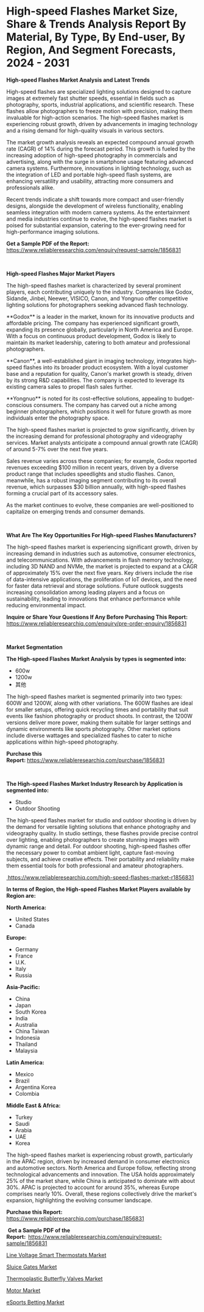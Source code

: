 <p><h1>High-speed Flashes Market Size, Share & Trends Analysis Report By Material, By Type, By End-user, By Region, And Segment Forecasts, 2024 - 2031</h1></p><p><strong>High-speed Flashes Market Analysis and Latest Trends</strong></p>
<p><p>High-speed flashes are specialized lighting solutions designed to capture images at extremely fast shutter speeds, essential in fields such as photography, sports, industrial applications, and scientific research. These flashes allow photographers to freeze motion with precision, making them invaluable for high-action scenarios. The high-speed flashes market is experiencing robust growth, driven by advancements in imaging technology and a rising demand for high-quality visuals in various sectors.</p><p>The market growth analysis reveals an expected compound annual growth rate (CAGR) of 14% during the forecast period. This growth is fueled by the increasing adoption of high-speed photography in commercials and advertising, along with the surge in smartphone usage featuring advanced camera systems. Furthermore, innovations in lighting technology, such as the integration of LED and portable high-speed flash systems, are enhancing versatility and usability, attracting more consumers and professionals alike.</p><p>Recent trends indicate a shift towards more compact and user-friendly designs, alongside the development of wireless functionality, enabling seamless integration with modern camera systems. As the entertainment and media industries continue to evolve, the high-speed flashes market is poised for substantial expansion, catering to the ever-growing need for high-performance imaging solutions.</p></p>
<p><strong>Get a Sample PDF of the Report:&nbsp;</strong> <a href="https://www.reliableresearchiq.com/enquiry/request-sample/1856831?utm_campaign=1594&utm_medium=2&utm_source=Github&utm_content=ia&utm_term=20102024&utm_id=high-speed-flashes">https://www.reliableresearchiq.com/enquiry/request-sample/1856831</a></p>
<p>&nbsp;</p>
<p><strong>High-speed Flashes Major Market Players</strong></p>
<p><p>The high-speed flashes market is characterized by several prominent players, each contributing uniquely to the industry. Companies like Godox, Sidande, Jinbei, Neewer, VISICO, Canon, and Yongnuo offer competitive lighting solutions for photographers seeking advanced flash technology.</p><p>**Godox** is a leader in the market, known for its innovative products and affordable pricing. The company has experienced significant growth, expanding its presence globally, particularly in North America and Europe. With a focus on continuous product development, Godox is likely to maintain its market leadership, catering to both amateur and professional photographers.</p><p>**Canon**, a well-established giant in imaging technology, integrates high-speed flashes into its broader product ecosystem. With a loyal customer base and a reputation for quality, Canon's market growth is steady, driven by its strong R&D capabilities. The company is expected to leverage its existing camera sales to propel flash sales further.</p><p>**Yongnuo** is noted for its cost-effective solutions, appealing to budget-conscious consumers. The company has carved out a niche among beginner photographers, which positions it well for future growth as more individuals enter the photography space.</p><p>The high-speed flashes market is projected to grow significantly, driven by the increasing demand for professional photography and videography services. Market analysts anticipate a compound annual growth rate (CAGR) of around 5-7% over the next five years.</p><p>Sales revenue varies across these companies; for example, Godox reported revenues exceeding $100 million in recent years, driven by a diverse product range that includes speedlights and studio flashes. Canon, meanwhile, has a robust imaging segment contributing to its overall revenue, which surpasses $30 billion annually, with high-speed flashes forming a crucial part of its accessory sales. </p><p>As the market continues to evolve, these companies are well-positioned to capitalize on emerging trends and consumer demands.</p></p>
<p>&nbsp;</p>
<p><strong>What Are The Key Opportunities For High-speed Flashes Manufacturers?</strong></p>
<p><p>The high-speed flashes market is experiencing significant growth, driven by increasing demand in industries such as automotive, consumer electronics, and telecommunications. With advancements in flash memory technology, including 3D NAND and NVMe, the market is projected to expand at a CAGR of approximately 15% over the next five years. Key drivers include the rise of data-intensive applications, the proliferation of IoT devices, and the need for faster data retrieval and storage solutions. Future outlook suggests increasing consolidation among leading players and a focus on sustainability, leading to innovations that enhance performance while reducing environmental impact.</p></p>
<p><strong>Inquire or Share Your Questions If Any Before Purchasing This Report:</strong> <a href="https://www.reliableresearchiq.com/enquiry/pre-order-enquiry/1856831?utm_campaign=1594&utm_medium=2&utm_source=Github&utm_content=ia&utm_term=20102024&utm_id=high-speed-flashes">https://www.reliableresearchiq.com/enquiry/pre-order-enquiry/1856831</a></p>
<p>&nbsp;</p>
<p><strong>Market Segmentation</strong></p>
<p><strong>The High-speed Flashes Market Analysis by types is segmented into:</strong></p>
<p><ul><li>600w</li><li>1200w</li><li>其他</li></ul></p>
<p><p>The high-speed flashes market is segmented primarily into two types: 600W and 1200W, along with other variations. The 600W flashes are ideal for smaller setups, offering quick recycling times and portability that suit events like fashion photography or product shoots. In contrast, the 1200W versions deliver more power, making them suitable for larger settings and dynamic environments like sports photography. Other market options include diverse wattages and specialized flashes to cater to niche applications within high-speed photography.</p></p>
<p><strong>Purchase this Report:&nbsp;</strong><a href="https://www.reliableresearchiq.com/purchase/1856831?utm_campaign=1594&utm_medium=2&utm_source=Github&utm_content=ia&utm_term=20102024&utm_id=high-speed-flashes">https://www.reliableresearchiq.com/purchase/1856831</a></p>
<p>&nbsp;</p>
<p><strong>The High-speed Flashes Market Industry Research by Application is segmented into:</strong></p>
<p><ul><li>Studio</li><li>Outdoor Shooting</li></ul></p>
<p><p>The high-speed flashes market for studio and outdoor shooting is driven by the demand for versatile lighting solutions that enhance photography and videography quality. In studio settings, these flashes provide precise control over lighting, enabling photographers to create stunning images with dynamic range and detail. For outdoor shooting, high-speed flashes offer the necessary power to combat ambient light, capture fast-moving subjects, and achieve creative effects. Their portability and reliability make them essential tools for both professional and amateur photographers.</p></p>
<p><a href="https://www.reliableresearchiq.com/high-speed-flashes-market-r1856831?utm_campaign=1594&utm_medium=2&utm_source=Github&utm_content=ia&utm_term=20102024&utm_id=high-speed-flashes">&nbsp;https://www.reliableresearchiq.com/high-speed-flashes-market-r1856831</a></p>
<p><strong>In terms of Region, the High-speed Flashes Market Players available by Region are:</strong></p>
<p>
    <p> <strong> North America: </strong>
        <ul>
            <li>United States</li>
            <li>Canada</li>
        </ul>
        </p> 
    <p> <strong> Europe: </strong>
        <ul>
            <li>Germany</li>
            <li>France</li>
            <li>U.K.</li>
            <li>Italy</li>
            <li>Russia</li>
        </ul>
        </p> 
    <p> <strong> Asia-Pacific: </strong>
        <ul>
            <li>China</li>
            <li>Japan</li>
            <li>South Korea</li>
            <li>India</li>
            <li>Australia</li>
            <li>China Taiwan</li>
            <li>Indonesia</li>
            <li>Thailand</li>
            <li>Malaysia</li>
        </ul>
        </p> 
    <p> <strong> Latin America: </strong>
        <ul>
            <li>Mexico</li>
            <li>Brazil</li>
            <li>Argentina Korea</li>
            <li>Colombia</li>
        </ul>
        </p> 
    <p> <strong> Middle East & Africa: </strong>
        <ul>
            <li>Turkey</li>
            <li>Saudi</li>
            <li>Arabia</li>
            <li>UAE</li>
            <li>Korea</li>
        </ul>
    </p>
    </p>
<p><p>The high-speed flashes market is experiencing robust growth, particularly in the APAC region, driven by increased demand in consumer electronics and automotive sectors. North America and Europe follow, reflecting strong technological advancements and innovation. The USA holds approximately 25% of the market share, while China is anticipated to dominate with about 30%. APAC is projected to account for around 35%, whereas Europe comprises nearly 10%. Overall, these regions collectively drive the market's expansion, highlighting the evolving consumer landscape.</p></p>
<p><strong>Purchase this Report: </strong><a href="https://www.reliableresearchiq.com/purchase/1856831?utm_campaign=1594&utm_medium=2&utm_source=Github&utm_content=ia&utm_term=20102024&utm_id=high-speed-flashes">https://www.reliableresearchiq.com/purchase/1856831</a></p>
<p>&nbsp;<strong>Get a Sample PDF of the Report:&nbsp;&nbsp;</strong><a href="https://www.reliableresearchiq.com/enquiry/request-sample/1856831?utm_campaign=1594&utm_medium=2&utm_source=Github&utm_content=ia&utm_term=20102024&utm_id=high-speed-flashes">https://www.reliableresearchiq.com/enquiry/request-sample/1856831</a></p>
<p><strong></strong></p>
<p><p><a href="https://www.linkedin.com/pulse/line-voltage-smart-thermostats-market-size-segmentation-trends-9nrpe?utm_campaign=1594&utm_medium=2&utm_source=Github&utm_content=ia&utm_term=20102024&utm_id=high-speed-flashes">Line Voltage Smart Thermostats Market</a></p><p><a href="https://www.linkedin.com/pulse/opportunities-challenges-sluice-gates-market-strategic-lu4qe?utm_campaign=1594&utm_medium=2&utm_source=Github&utm_content=ia&utm_term=20102024&utm_id=high-speed-flashes">Sluice Gates Market</a></p><p><a href="https://www.linkedin.com/pulse/thermoplastic-butterfly-valves-market-emerging-trends-future-omf8e?utm_campaign=1594&utm_medium=2&utm_source=Github&utm_content=ia&utm_term=20102024&utm_id=high-speed-flashes">Thermoplastic Butterfly Valves Market</a></p><p><a href="https://www.linkedin.com/pulse/motor-market-size-segmentation-trends-growth-analysis-forecast-hjn7e?utm_campaign=1594&utm_medium=2&utm_source=Github&utm_content=ia&utm_term=20102024&utm_id=high-speed-flashes">Motor Market</a></p><p><a href="https://www.linkedin.com/pulse/global-esports-betting-market-trends-innovations-forward-looking-eisce?utm_campaign=1594&utm_medium=2&utm_source=Github&utm_content=ia&utm_term=20102024&utm_id=high-speed-flashes">eSports Betting Market</a></p></p>